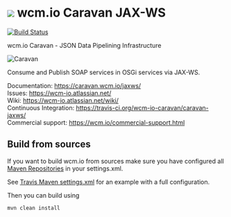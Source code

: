 <img src="https://wcm.io/images/favicon-16@2x.png"/> wcm.io Caravan JAX-WS
======
[![Build Status](https://travis-ci.org/wcm-io-caravan/caravan-jaxws.png?branch=develop)](https://travis-ci.org/wcm-io-caravan/caravan-jaxws)

wcm.io Caravan - JSON Data Pipelining Infrastructure

![Caravan](https://caravan.wcm.io/images/caravan.gif)

Consume and Publish SOAP services in OSGi services via JAX-WS.

Documentation: https://caravan.wcm.io/jaxws/<br/>
Issues: https://wcm-io.atlassian.net/<br/>
Wiki: https://wcm-io.atlassian.net/wiki/<br/>
Continuous Integration: https://travis-ci.org/wcm-io-caravan/caravan-jaxws/<br/>
Commercial support: https://wcm.io/commercial-support.html


## Build from sources

If you want to build wcm.io from sources make sure you have configured all [Maven Repositories](https://caravan.wcm.io/maven.html) in your settings.xml.

See [Travis Maven settings.xml](https://github.com/wcm-io-caravan/caravan-jaxws/blob/master/.travis.maven-settings.xml) for an example with a full configuration.

Then you can build using

```
mvn clean install
```
